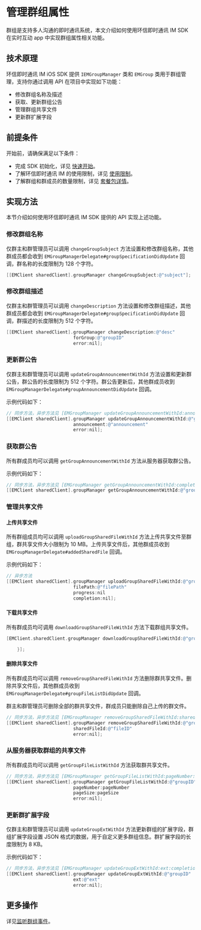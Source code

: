 # 管理群组属性

<Toc />

群组是支持多人沟通的即时通讯系统，本文介绍如何使用环信即时通讯 IM SDK 在实时互动 app 中实现群组属性相关功能。

## 技术原理

环信即时通讯 IM iOS SDK 提供 `IEMGroupManager` 类和 `EMGroup` 类用于群组管理，支持你通过调用 API 在项目中实现如下功能：

- 修改群组名称及描述
- 获取、更新群组公告
- 管理群组共享文件
- 更新群扩展字段

## 前提条件

开始前，请确保满足以下条件：

- 完成 SDK 初始化，详见 [快速开始](quickstart.html)。
- 了解环信即时通讯 IM 的使用限制，详见 [使用限制](/product/limitation.html)。
- 了解群组和群成员的数量限制，详见 [套餐包详情](https://www.easemob.com/pricing/im)。

## 实现方法

本节介绍如何使用环信即时通讯 IM SDK 提供的 API 实现上述功能。

### 修改群组名称

仅群主和群管理员可以调用 `changeGroupSubject` 方法设置和修改群组名称，其他群成员都会收到 `EMGroupManagerDelegate#groupSpecificationDidUpdate` 回调，群名称的长度限制为 128 个字符。

```objectivec
[[EMClient sharedClient].groupManager changeGroupSubject:@"subject"];
```

### 修改群组描述

仅群主和群管理员可以调用 `changeDescription` 方法设置和修改群组描述，其他群成员都会收到 `EMGroupManagerDelegate#groupSpecificationDidUpdate` 回调，群描述的长度限制为 512 个字符。

```objectivec
[[EMClient sharedClient].groupManager changeDescription:@"desc"
                         forGroup:@"groupID"
                         error:nil];
```

### 更新群公告

仅群主和群管理员可以调用 `updateGroupAnnouncementWithId` 方法设置和更新群公告，群公告的长度限制为 512 个字符。群公告更新后，其他群成员收到 `EMGroupManagerDelegate#groupAnnouncementDidUpdate` 回调。

示例代码如下：

```objectivec
// 同步方法，异步方法见 [EMGroupManager updateGroupAnnouncementWithId:announcement:completion:]
[[EMClient sharedClient].groupManager updateGroupAnnouncementWithId:@"groupID"
                         announcement:@"announcement"
                         error:nil];
```

### 获取群公告

所有群成员均可以调用 `getGroupAnnouncementWithId` 方法从服务器获取群公告。

示例代码如下：

```objectivec
// 同步方法，异步方法见 [EMGroupManager getGroupAnnouncementWithId:completion:]
[[EMClient sharedClient].groupManager getGroupAnnouncementWithId:@"groupID" error:nil];
```

### 管理共享文件

#### 上传共享文件

所有群组成员均可以调用 `uploadGroupSharedFileWithId` 方法上传共享文件至群组，群共享文件大小限制为 10 MB。上传共享文件后，其他群成员收到 `EMGroupManagerDelegate#addedSharedFile` 回调。

示例代码如下：

```objectivec
// 异步方法
[[EMClient sharedClient].groupManager uploadGroupSharedFileWithId:@"groupID"
                         filePath:@"filePath"
                         progress:nil
                         completion:nil];
```

#### 下载共享文件

所有群成员均可调用 `downloadGroupSharedFileWithId` 方法下载群组共享文件。

```objectivec
[EMClient.sharedClient.groupManager downloadGroupSharedFileWithId:@"groupId" filePath:@"filePath" sharedFileId:@"fileId" progress:nil completion:^(EMGroup * _Nullable aGroup, EMError * _Nullable aError) {

    }];
```

#### 删除共享文件

所有群成员均可以调用 `removeGroupSharedFileWithId` 方法删除群共享文件。删除共享文件后，其他群成员收到 `EMGroupManagerDelegate#groupFileListDidUpdate` 回调。

群主和群管理员可删除全部的群共享文件，群成员只能删除自己上传的群文件。

```objectivec
// 同步方法，异步方法见 [EMGroupManager removeGroupSharedFileWithId:sharedFileId:completion:]
[[EMClient sharedClient].groupManager removeGroupSharedFileWithId:@"groupID"
                         sharedFileId:@"fileID"
                         error:nil];
```

### 从服务器获取群组的共享文件

所有群成员均可以调用 `getGroupFileListWithId` 方法获取群共享文件。

```objectivec
// 同步方法，异步方法见 [EMGroupManager getGroupFileListWithId:pageNumber:pageSize:completion:]
[[EMClient sharedClient].groupManager getGroupFileListWithId:@"groupID"
                         pageNumber:pageNumber
                         pageSize:pageSize
                         error:nil];
```

### 更新群扩展字段

仅群主和群管理员可以调用 `updateGroupExtWithId` 方法更新群组的扩展字段，群组扩展字段设置 JSON 格式的数据，用于自定义更多群组信息。群扩展字段的长度限制为 8 KB。

示例代码如下：

```objectivec
// 同步方法，异步方法见 [EMGroupManager updateGroupExtWithId:ext:completion:]
[[EMClient sharedClient].groupManager updateGroupExtWithId:@"groupID"
                         ext:@"ext"
                         error:nil];
```

## 更多操作

详见[监听群组事件](group_manage.html#监听群组事件)。
